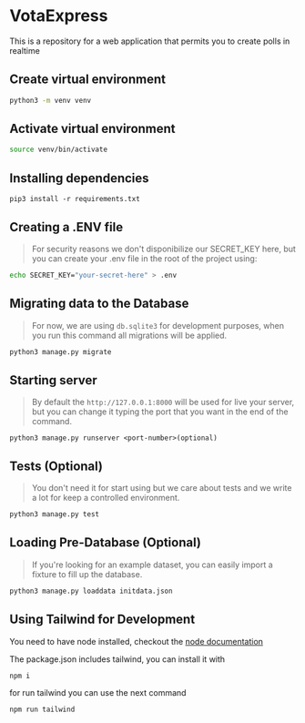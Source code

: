 # VotaExpress

This is a repository for a web application that permits you to create polls in realtime

## Create virtual environment

```bash
python3 -m venv venv
```

## Activate virtual environment
 
```bash
source venv/bin/activate
```

## Installing dependencies

```pip
pip3 install -r requirements.txt
```

## Creating a .ENV file

> For security reasons we don't disponibilize our SECRET_KEY here, but you can create your .env file in the root of the project using:

```bash
echo SECRET_KEY="your-secret-here" > .env
```

## Migrating data to the Database

> For now, we are using `db.sqlite3` for development purposes, when you run this command all migrations will be applied.

```bash
python3 manage.py migrate
```

## Starting server

> By default the `http://127.0.0.1:8000` will be used for live your server, but you can change it typing the port that you want in the end of the command.

```pip
python3 manage.py runserver <port-number>(optional)
```

## Tests (Optional)

> You don't need it for start using but we care about tests and we write a lot for keep a controlled environment.

```bash
python3 manage.py test
```

## Loading Pre-Database (Optional)

> If you're looking for an example dataset, you can easily import a fixture to fill up the database.

```bash
python3 manage.py loaddata initdata.json
```

## Using Tailwind for Development

You need to have node installed, checkout the [node documentation]("https://nodejs.org/en")

The package.json includes tailwind, you can install it with
```bash
npm i
```
for run tailwind you can use the next command

```bash
npm run tailwind
```